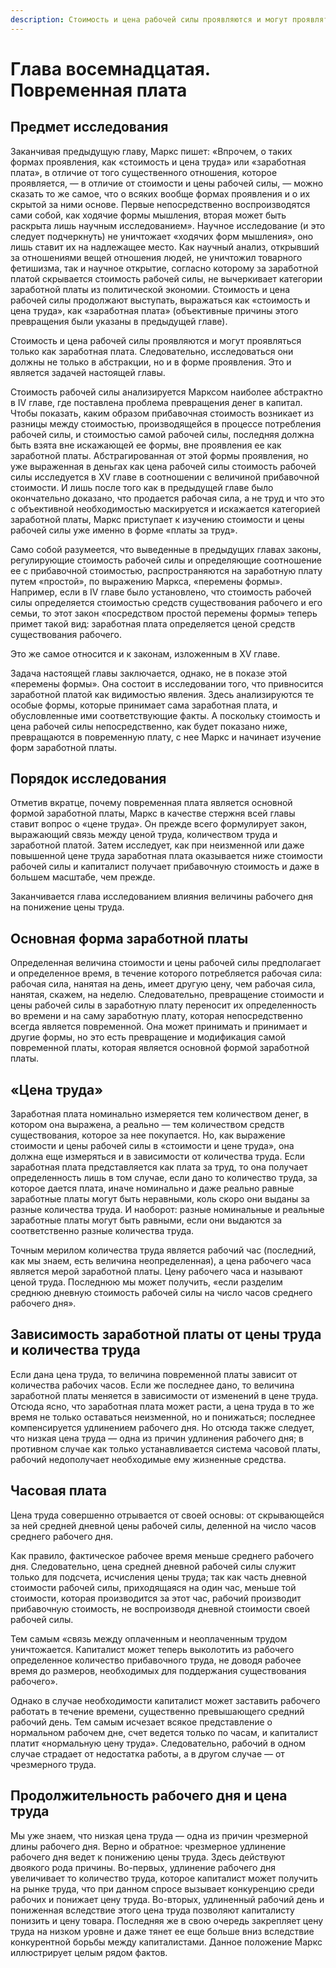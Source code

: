 ```yaml
---
description: Стоимость и цена рабочей силы проявляются и могут проявляться только как заработная плата. Следовательно, исследоваться они должны не только в абстракции, но и в форме проявления.
---
```


# Глава восемнадцатая. Повременная плата

## Предмет исследования

Заканчивая предыдущую главу, Маркс пишет: «Впрочем, о таких формах проявления, как «стоимость и цена труда» или «заработная плата», в отличие от того существенного отношения, которое проявляется, — в отличие от стоимости и цены рабочей силы, — можно сказать то же самое, что о всяких вообще формах проявления и о их скрытой за ними основе. Первые непосредственно воспроизводятся сами собой, как ходячие формы мышления, вторая может быть раскрыта лишь научным исследованием». Научное исследование (и это следует подчеркнуть) не уничтожает «ходячих форм мышления», оно лишь ставит их на надлежащее место. Как научный анализ, открывший за отношениями вещей отношения людей, не уничтожил товарного фетишизма, так и научное открытие, согласно которому за заработной платой скрывается стоимость рабочей силы, не вычеркивает категории заработной платы из политической экономии. Стоимость и цена рабочей силы продолжают выступать, выражаться как «стоимость и цена труда», как «заработная плата» (объективные причины этого превращения были указаны в предыдущей главе).

Стоимость и цена рабочей силы проявляются и могут проявляться только как заработная плата. Следовательно, исследоваться они должны не только в абстракции, но и в форме проявления. Это и является задачей настоящей главы.

Стоимость рабочей силы анализируется Марксом наиболее абстрактно в IV главе, где поставлена проблема превращения денег в капитал. Чтобы показать, каким образом прибавочная стоимость возникает из разницы между стоимостью, производящейся в процессе потребления рабочей силы, и стоимостью самой рабочей силы, последняя должна быть взята вне искажающей ее формы, вне проявления ее как заработной платы. Абстрагированная от этой формы проявления, но уже выраженная в деньгах как цена рабочей силы стоимость рабочей силы исследуется в XV главе в соотношении с величиной прибавочной стоимости. И лишь после того как в предыдущей главе было окончательно доказано, что продается рабочая сила, а не труд и что это с объективной необходимостью маскируется и искажается категорией заработной платы, Маркс приступает к изучению стоимости и цены рабочей силы уже именно в форме «платы за труд».

Само собой разумеется, что выведенные в предыдущих главах законы, регулирующие стоимость рабочей силы и определяющие соотношение ее с прибавочной стоимостью, распространяются на заработную плату путем «простой», по выражению Маркса, «перемены формы». Например, если в IV главе было установлено, что стоимость рабочей силы определяется стоимостью средств существования рабочего и его семьи, то этот закон «посредством простой перемены формы» теперь примет такой вид: заработная плата определяется ценой средств существования рабочего.

Это же самое относится и к законам, изложенным в XV главе.

Задача настоящей главы заключается, однако, не в показе этой «перемены формы». Она состоит в исследовании того, что привносится заработной платой как видимостью явления. Здесь анализируются те особые формы, которые принимает сама заработная плата, и обусловленные ими соответствующие факты. А поскольку стоимость и цена рабочей силы непосредственно, как будет показано ниже, превращаются в повременную плату, с нее Маркс и начинает изучение форм заработной платы.

## Порядок исследования

Отметив вкратце, почему повременная плата является основной формой заработной платы, Маркс в качестве стержня всей главы ставит вопрос о «цене труда». Он прежде всего формулирует закон, выражающий связь между ценой труда, количеством труда и заработной платой. Затем исследует, как при неизменной или даже повышенной цене труда заработная плата оказывается ниже стоимости рабочей силы и капиталист получает прибавочную стоимость и даже в большем масштабе, чем прежде.

Заканчивается глава исследованием влияния величины рабочего дня на понижение цены труда.

## Основная форма заработной платы

Определенная величина стоимости и цены рабочей силы предполагает и определенное время, в течение которого потребляется рабочая сила: рабочая сила, нанятая на день, имеет другую цену, чем рабочая сила, нанятая, скажем, на неделю. Следовательно, превращение стоимости и цены рабочей силы в заработную плату переносит их определенность во времени и на саму заработную плату, которая непосредственно всегда является повременной. Она может принимать и принимает и другие формы, но это есть превращение и модификация самой повременной платы, которая является основной формой заработной платы.

## «Цена труда»

Заработная плата номинально измеряется тем количеством денег, в котором она выражена, а реально — тем количеством средств существования, которое за нее покупается. Но, как выражение стоимости и цены рабочей силы в «стоимости и цене труда», она должна еще измеряться и в зависимости от количества труда. Если заработная плата представляется как плата за труд, то она получает определенность лишь в том случае, если дано то количество труда, за которое дается плата, иначе номинально и даже реально равные заработные платы могут быть неравными, коль скоро они выданы за разные количества труда. И наоборот: разные номинальные и реальные заработные платы могут быть равными, если они выдаются за соответственно разные количества труда.

Точным мерилом количества труда является рабочий час (последний, как мы знаем, есть величина неопределенная), а цена рабочего часа является мерой заработной платы. Цену рабочего часа и называют ценой труда. Последнюю мы может получить, «если разделим среднюю дневную стоимость рабочей силы на число часов среднего рабочего дня».

## Зависимость заработной платы от цены труда и количества труда

Если дана цена труда, то величина повременной платы зависит от количества рабочих часов. Если же последнее дано, то величина заработной платы меняется в зависимости от изменений в цене труда. Отсюда ясно, что заработная плата может расти, а цена труда в то же время не только оставаться неизменной, но и понижаться; последнее компенсируется удлинением рабочего дня. Но отсюда также следует, что низкая цена труда — одна из причин удлинения рабочего дня; в противном случае как только устанавливается система часовой платы, рабочий недополучает необходимые ему жизненные средства.

## Часовая плата

Цена труда совершенно отрывается от своей основы: от скрывающейся за ней средней дневной цены рабочей силы, деленной на число часов среднего рабочего дня.

Как правило, фактическое рабочее время меньше среднего рабочего дня. Следовательно, цена средней дневной рабочей силы служит только для подсчета, исчисления цены труда; так как часть дневной стоимости рабочей силы, приходящаяся на один час, меньше той стоимости, которая производится за этот час, рабочий производит прибавочную стоимость, не воспроизводя дневной стоимости своей рабочей силы.

Тем самым «связь между оплаченным и неоплаченным трудом уничтожается. Капиталист может теперь выколотить из рабочего определенное количество прибавочного труда, не доводя рабочее время до размеров, необходимых для поддержания существования рабочего».

Однако в случае необходимости капиталист может заставить рабочего работать в течение времени, существенно превышающего средний рабочий день. Тем самым исчезает всякое представление о нормальном рабочем дне, счет ведется только по часам, и капиталист платит «нормальную цену труда». Следовательно, рабочий в одном случае страдает от недостатка работы, а в другом случае — от чрезмерного труда.

## Продолжительность рабочего дня и цена труда

Мы уже знаем, что низкая цена труда — одна из причин чрезмерной длины рабочего дня. Верно и обратное: чрезмерное удлинение рабочего дня ведет к понижению цены труда. Здесь действуют двоякого рода причины. Во-первых, удлинение рабочего дня увеличивает то количество труда, которое капиталист может получить на рынке труда, что при данном спросе вызывает конкуренцию среди рабочих и понижает цену труда. Во-вторых, удлиненный рабочий день и пониженная вследствие этого цена труда позволяют капиталисту понизить и цену товара. Последняя же в свою очередь закрепляет цену труда на низком уровне и даже тянет ее еще больше вниз вследствие конкурентной борьбы между капиталистами. Данное положение Маркс иллюстрирует целым рядом фактов.
